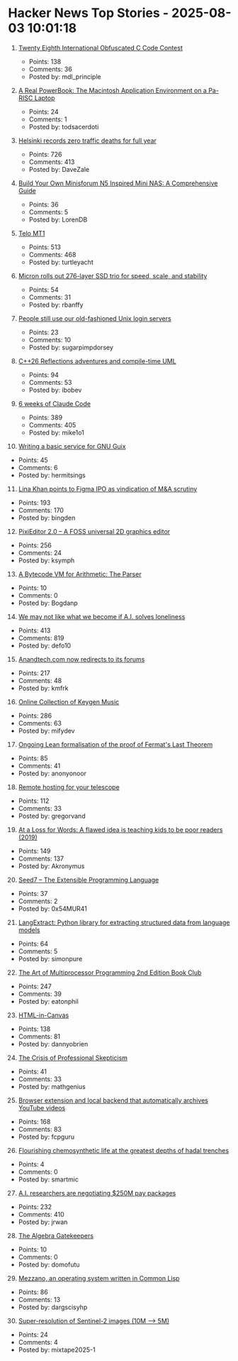 # Hacker News Top Stories - 2025-08-03 10:01:18

1. [Twenty Eighth International Obfuscated C Code Contest](https://www.ioccc.org/2024/index.html)
   - Points: 138
   - Comments: 36
   - Posted by: mdl_principle

2. [A Real PowerBook: The Macintosh Application Environment on a Pa-RISC Laptop](http://oldvcr.blogspot.com/2025/08/a-real-powerbook-macintosh-application.html)
   - Points: 24
   - Comments: 1
   - Posted by: todsacerdoti

3. [Helsinki records zero traffic deaths for full year](https://www.helsinkitimes.fi/finland/finland-news/domestic/27539-helsinki-records-zero-traffic-deaths-for-full-year.html)
   - Points: 726
   - Comments: 413
   - Posted by: DaveZale

4. [Build Your Own Minisforum N5 Inspired Mini NAS: A Comprehensive Guide](https://jackharvest.com/index.php/2025/07/27/build-your-own-minisforum-n5-inspired-mini-nas-a-comprehensive-guide/)
   - Points: 36
   - Comments: 5
   - Posted by: LorenDB

5. [Telo MT1](https://www.telotrucks.com/)
   - Points: 513
   - Comments: 468
   - Posted by: turtleyacht

6. [Micron rolls out 276-layer SSD trio for speed, scale, and stability](https://blocksandfiles.com/2025/07/30/micron-three-276-layer-ssds/)
   - Points: 54
   - Comments: 31
   - Posted by: rbanffy

7. [People still use our old-fashioned Unix login servers](https://utcc.utoronto.ca/~cks/space/blog/sysadmin/LoginServersStillUsed)
   - Points: 23
   - Comments: 10
   - Posted by: sugarpimpdorsey

8. [C++26 Reflections adventures and compile-time UML](https://www.reachablecode.com/2025/07/31/c26-reflections-adventures-compile-time-uml/)
   - Points: 94
   - Comments: 53
   - Posted by: ibobev

9. [6 weeks of Claude Code](https://blog.puzzmo.com/posts/2025/07/30/six-weeks-of-claude-code/)
   - Points: 389
   - Comments: 405
   - Posted by: mike1o1

10. [Writing a basic service for GNU Guix](https://tannerhoelzel.com/gnu-shepherd-simple-service.html)
   - Points: 45
   - Comments: 6
   - Posted by: hermitsings

11. [Lina Khan points to Figma IPO as vindication of M&A scrutiny](https://techcrunch.com/2025/08/02/lina-khan-points-to-figma-ipo-as-vindication-for-ma-scrutiny/)
   - Points: 193
   - Comments: 170
   - Posted by: bingden

12. [PixiEditor 2.0 – A FOSS universal 2D graphics editor](https://pixieditor.net/blog/2025/07/30/20-release/)
   - Points: 256
   - Comments: 24
   - Posted by: ksymph

13. [A Bytecode VM for Arithmetic: The Parser](https://abhinavsarkar.net/posts/arithmetic-bytecode-vm-parser/)
   - Points: 10
   - Comments: 0
   - Posted by: Bogdanp

14. [We may not like what we become if A.I. solves loneliness](https://www.newyorker.com/magazine/2025/07/21/ai-is-about-to-solve-loneliness-thats-a-problem)
   - Points: 413
   - Comments: 819
   - Posted by: defo10

15. [Anandtech.com now redirects to its forums](https://forums.anandtech.com/)
   - Points: 217
   - Comments: 48
   - Posted by: kmfrk

16. [Online Collection of Keygen Music](https://keygenmusic.tk)
   - Points: 286
   - Comments: 63
   - Posted by: mifydev

17. [Ongoing Lean formalisation of the proof of Fermat's Last Theorem](https://github.com/ImperialCollegeLondon/FLT)
   - Points: 85
   - Comments: 41
   - Posted by: anonyonoor

18. [Remote hosting for your telescope](https://www.sierra-remote.com/)
   - Points: 112
   - Comments: 33
   - Posted by: gregorvand

19. [At a Loss for Words: A flawed idea is teaching kids to be poor readers (2019)](https://www.apmreports.org/episode/2019/08/22/whats-wrong-how-schools-teach-reading)
   - Points: 149
   - Comments: 137
   - Posted by: Akronymus

20. [Seed7 – The Extensible Programming Language](https://seed7.net)
   - Points: 37
   - Comments: 2
   - Posted by: 0x54MUR41

21. [LangExtract: Python library for extracting structured data from language models](https://github.com/google/langextract)
   - Points: 64
   - Comments: 5
   - Posted by: simonpure

22. [The Art of Multiprocessor Programming 2nd Edition Book Club](https://eatonphil.com/2025-art-of-multiprocessor-programming.html)
   - Points: 247
   - Comments: 39
   - Posted by: eatonphil

23. [HTML-in-Canvas](https://github.com/WICG/html-in-canvas)
   - Points: 138
   - Comments: 81
   - Posted by: dannyobrien

24. [The Crisis of Professional Skepticism](https://mitchhorowitz.substack.com/p/the-crisis-of-professional-skepticism)
   - Points: 41
   - Comments: 33
   - Posted by: mathgenius

25. [Browser extension and local backend that automatically archives YouTube videos](https://github.com/andrewarrow/starchive)
   - Points: 168
   - Comments: 83
   - Posted by: fcpguru

26. [Flourishing chemosynthetic life at the greatest depths of hadal trenches](https://www.nature.com/articles/s41586-025-09317-z)
   - Points: 4
   - Comments: 0
   - Posted by: smartmic

27. [A.I. researchers are negotiating $250M pay packages](https://www.nytimes.com/2025/07/31/technology/ai-researchers-nba-stars.html)
   - Points: 232
   - Comments: 410
   - Posted by: jrwan

28. [The Algebra Gatekeepers](https://www.educationprogress.org/p/the-algebra-gatekeepers)
   - Points: 10
   - Comments: 0
   - Posted by: domofutu

29. [Mezzano, an operating system written in Common Lisp](https://github.com/froggey/Mezzano)
   - Points: 86
   - Comments: 13
   - Posted by: dargscisyhp

30. [Super-resolution of Sentinel-2 images (10M –> 5M)](https://github.com/Topping1/L1BSR-GUI)
   - Points: 24
   - Comments: 4
   - Posted by: mixtape2025-1


